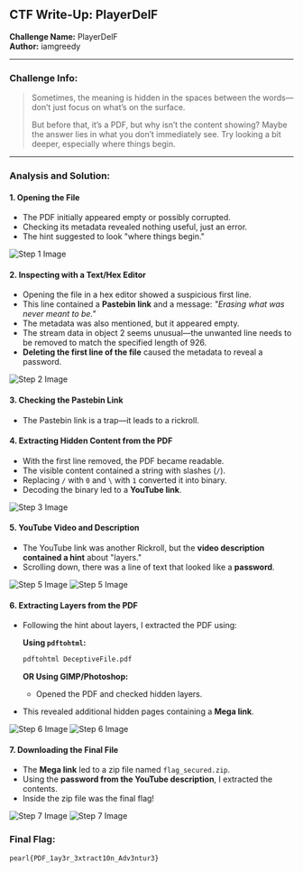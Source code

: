 ## CTF Write-Up: PlayerDelF

**Challenge Name:** PlayerDelF\
**Author:** iamgreedy

---

### **Challenge Info:**

> Sometimes, the meaning is hidden in the spaces between the words—don’t just focus on what’s on the surface.
>
> But before that, it’s a PDF, but why isn’t the content showing? Maybe the answer lies in what you don’t immediately see. Try looking a bit deeper, especially where things begin.

---

### **Analysis and Solution:**

#### **1. Opening the File**

- The PDF initially appeared empty or possibly corrupted.
- Checking its metadata revealed nothing useful, just an error.
- The hint suggested to look "where things begin."

<img src="1.png" alt="Step 1 Image">

#### **2. Inspecting with a Text/Hex Editor**

- Opening the file in a hex editor showed a suspicious first line.
- This line contained a **Pastebin link** and a message: *"Erasing what was never meant to be."*
- The metadata was also mentioned, but it appeared empty.
- The stream data in object 2 seems unusual—the unwanted line needs to be removed to match the specified length of 926.
- **Deleting the first line of the file** caused the metadata to reveal a password.

<img src="2.png" alt="Step 2 Image">

#### **3. Checking the Pastebin Link**

- The Pastebin link is a trap—it leads to a rickroll.

#### **4. Extracting Hidden Content from the PDF**

- With the first line removed, the PDF became readable.
- The visible content contained a string with slashes (`/`).
- Replacing `/` with `0` and `\` with `1` converted it into binary.
- Decoding the binary led to a **YouTube link**.

<img src="3.png" alt="Step 3 Image">

#### **5. YouTube Video and Description**

- The YouTube link was another Rickroll, but the **video description contained a hint** about "layers."
- Scrolling down, there was a line of text that looked like a **password**.


<img src="5.png" alt="Step 5 Image">
<img src="6.png" alt="Step 5 Image">

#### **6. Extracting Layers from the PDF**

- Following the hint about layers, I extracted the PDF using:

  **Using ****************`pdftohtml`****************:**
  ```bash
  pdftohtml DeceptiveFile.pdf 
  ```
  **OR Using GIMP/Photoshop:**
  - Opened the PDF and checked hidden layers.
- This revealed additional hidden pages containing a **Mega link**.

<img src="4.png" alt="Step 6 Image">
<img src="9.png" alt="Step 6 Image">

#### **7. Downloading the Final File**

- The **Mega link** led to a zip file named `flag_secured.zip`.
- Using the **password from the YouTube description**, I extracted the contents.
- Inside the zip file was the final flag!

<img src="7.png" alt="Step 7 Image">
<img src="8.png" alt="Step 7 Image">

### **Final Flag:**

```
pearl{PDF_1ay3r_3xtract10n_Adv3ntur3}
```

